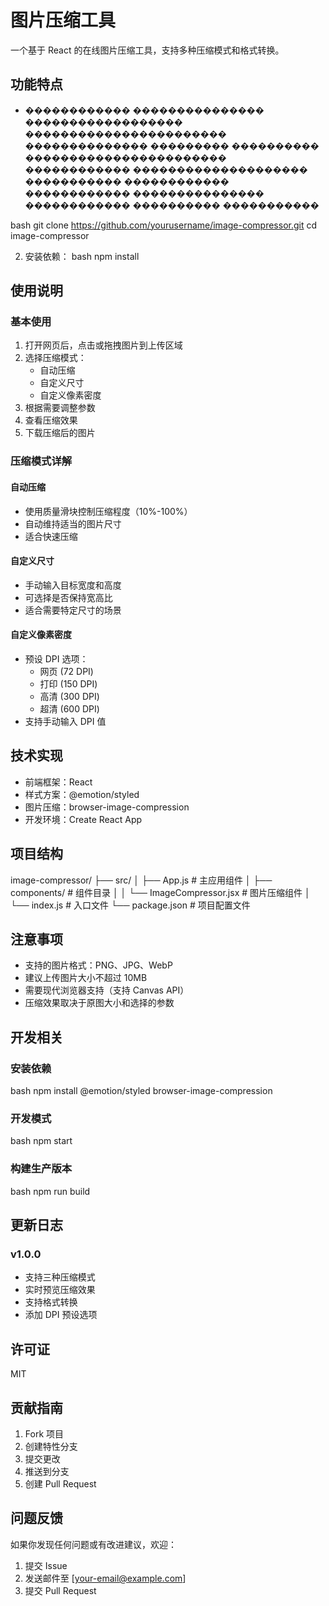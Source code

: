 # 图片压缩工具

一个基于 React 的在线图片压缩工具，支持多种压缩模式和格式转换。

## 功能特点

- ������������
���������������
������������������
�����������������������
��������������
���������
����������
�����������������������
������������
��������������������
�����������
������������
������������
���������������
������������
����������
�����������

bash
git clone https://github.com/yourusername/image-compressor.git
cd image-compressor


2. 安装依赖：
bash
npm install


## 使用说明

### 基本使用
1. 打开网页后，点击或拖拽图片到上传区域
2. 选择压缩模式：
   - 自动压缩
   - 自定义尺寸
   - 自定义像素密度
3. 根据需要调整参数
4. 查看压缩效果
5. 下载压缩后的图片

### 压缩模式详解

#### 自动压缩
- 使用质量滑块控制压缩程度（10%-100%）
- 自动维持适当的图片尺寸
- 适合快速压缩

#### 自定义尺寸
- 手动输入目标宽度和高度
- 可选择是否保持宽高比
- 适合需要特定尺寸的场景

#### 自定义像素密度
- 预设 DPI 选项：
  - 网页 (72 DPI)
  - 打印 (150 DPI)
  - 高清 (300 DPI)
  - 超清 (600 DPI)
- 支持手动输入 DPI 值

## 技术实现

- 前端框架：React
- 样式方案：@emotion/styled
- 图片压缩：browser-image-compression
- 开发环境：Create React App

## 项目结构

image-compressor/
├── src/
│ ├── App.js # 主应用组件
│ ├── components/ # 组件目录
│ │ └── ImageCompressor.jsx # 图片压缩组件
│ └── index.js # 入口文件
└── package.json # 项目配置文件


## 注意事项

- 支持的图片格式：PNG、JPG、WebP
- 建议上传图片大小不超过 10MB
- 需要现代浏览器支持（支持 Canvas API）
- 压缩效果取决于原图大小和选择的参数

## 开发相关

### 安装依赖

bash
npm install @emotion/styled browser-image-compression


### 开发模式

bash
npm start


### 构建生产版本

bash
npm run build

## 更新日志

### v1.0.0
- 支持三种压缩模式
- 实时预览压缩效果
- 支持格式转换
- 添加 DPI 预设选项

## 许可证

MIT

## 贡献指南

1. Fork 项目
2. 创建特性分支
3. 提交更改
4. 推送到分支
5. 创建 Pull Request

## 问题反馈

如果你发现任何问题或有改进建议，欢迎：
1. 提交 Issue
2. 发送邮件至 [your-email@example.com]
3. 提交 Pull Request

